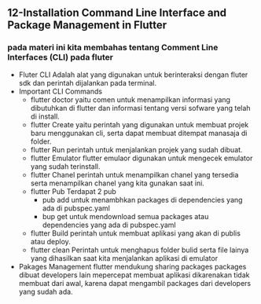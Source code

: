 ## 12-Installation Command Line Interface and Package Management in Flutter
### pada materi ini kita membahas tentang Comment Line Interfaces (CLI) pada fluter 
- Fluter CLI 
Adalah alat yang digunakan untuk berinteraksi dengan fluter sdk dan perintah dijalankan pada terminal.
- Important CLI Commands
  - flutter doctor
    yaitu comen untuk menampilkan informasi yang dibutuhkan di flutter dan informasi tentang versi sofware yang telah di install.
  - flutter Create
    yaitu perintah yang digunakan untuk membuat projek baru menggunakan cli, serta dapat membuat ditempat manasaja di folder.
  - flutter Run
  perintah untuk menjalankan projek yang sudah dibuat.
  - flutter Emulator
    flutter emulaor digunakan untuk mengecek emulator yang sudah terinstall. 
  - flutter Chanel
    perintah untuk menampilkan chanel yang tersedia serta menampilkan chanel yang kita gunakan saat ini.
  - flutter Pub
  Terdapat 2 pub 
    - pub add
    untuk menambhkan packages di dependencies yang ada di pubspec.yaml
    - bup get
    untuk mendownload semua packages atau dependencies yang ada di pubspec.yaml
  - flutter Build
  perintah untuk membuat aplikasi yang akan di publis atau deploy.
  - flutter clean
  Perintah untuk menghapus folder bulid serta file lainya yang dihasilkan saat kita menjalankan aplikasi di emulator
- Pakages Management 
flutter mendukung sharing packages
packages dibuat developers lain
mepercepat membuat aplikasi dikarenakan tidak membuat dari awal, karena dapat mengambil packages dari developers yang sudah ada.
